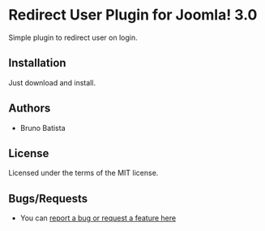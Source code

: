 Redirect User Plugin for Joomla! 3.0
====================================

Simple plugin to redirect user on login.

## Installation

Just download and install.

## Authors

* Bruno Batista

## License

Licensed under the terms of the MIT license.

## Bugs/Requests

* You can [report a bug or request a feature here](http://github.com/joomlapro/plg_user_redirect/issues)